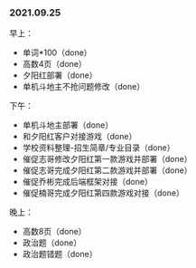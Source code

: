 ### 2021.09.25
早上：
- 单词*100（done）
- 高数4页（done）
- 夕阳红部署（done）
- 单机斗地主不抢问题修改（done）

下午：
- 单机斗地主部署（done）
- 和夕阳红客户对接游戏（done）
- 学校资料整理-招生简章/专业目录（done）
- 催促志哥修改夕阳红第一款游戏并部署（done）
- 催促志哥完成夕阳红第二款游戏并部署（done）
- 催促乔彬完成后端框架对接（done）
- 催促楠哥完成夕阳红第四款游戏对接（done）

晚上：
- 高数8页（done）
- 政治题（done）
- 政治题错题（done）
